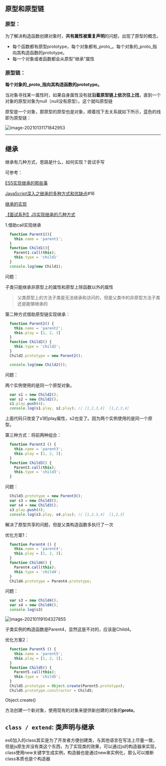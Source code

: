 


## 原型和原型链

### 原型：

为了解决构造函数创建对象时，**共有属性被重复声明**的问题，出现了原型的概念。

- 每个函数都有原型prototype，每个对象都有\_proto\_。每个对象的_proto_指向其构造函数的prototype。
- 每一个对象或者函数都会从原型"继承"属性

### 原型链：

**每个对象的_proto_指向其构造函数的prototype。**

当对象寻找某一属性时，如果自身属性没有就**沿着原型链上依次往上找**，直到一个对象的原型对象为null（null没有原型）。这个就叫原型链



原型是一个对象，那原型的原型也是对象，顺着找下去关系就如下所示，蓝色的线即为原型链：

![image-20210131171842953](https://i.loli.net/2021/01/31/7T8wiup5M9BHsKG.png)



----------------------------



## 继承

继承有几种方式，思路是什么，如何实现？尝试手写

可参考：

[ES5实现继承的那些事](https://juejin.cn/post/6844903872847151112#comment)

[JavaScript深入之继承的多种方式和优缺点](https://github.com/mqyqingfeng/Blog/issues/16#)#16

[继承的实现](https://juejin.cn/post/6844904136161361933#heading-22)

[【面试系列】JS实现继承的几种方式](https://juejin.cn/post/6847902217190506509#heading-2)



1.借助call实现继承

```js
  function Parent1(){
    this.name = 'parent1';
  }
  function Child1(){
    Parent1.call(this);
    this.type = 'child1'
  }
  console.log(new Child1);
```

问题：

子类只能继承非原型上的属性和原型上除函数以外的属性

> 父类原型上的方法子类是无法继承和访问的，但是父类中的非原型方法子类还是能够继承的

第二种方式借助原型链实现继承：

```js
  function Parent2() {
    this.name = 'parent2';
    this.play = [1, 2, 3]
  }
  function Child2() {
    this.type = 'child2';
  }
  Child2.prototype = new Parent2();

  console.log(new Child2());
```


问题：

两个实例使用的是同一个原型对象。

```js
  var s1 = new Child2();
  var s2 = new Child2();
  s1.play.push(4);
  console.log(s1.play, s2.play); // [1,2,3,4]  [1,2,3,4]
```

上面代码只改变了s1的play属性，s2也变了。因为两个实例使用的是同一个原型。

第三种方式：将前两种组合：

```js
  function Parent3 () {
    this.name = 'parent3';
    this.play = [1, 2, 3];
  }
  function Child3() {
    Parent3.call(this);
    this.type = 'child3';
  }
```

问题：


```js
  Child3.prototype = new Parent3();
  var s3 = new Child3();
  var s4 = new Child3();
  s3.play.push(4);
  console.log(s3.play, s4.play); // [1,2,3,4]  [1,2,3]
```

解决了原型共享的问题，但是父类构造函数多执行了一次

优化方案1：

```js
  function Parent4 () {
    this.name = 'parent4';
    this.play = [1, 2, 3];
  }
  function Child4() {
    Parent4.call(this);
    this.type = 'child4';
  }
  Child4.prototype = Parent4.prototype;
```

问题：

```js
  var s3 = new Child4();
  var s4 = new Child4();
  console.log(s3)
```

![image-20210119104327855](https://i.loli.net/2021/01/19/4uzbcvkZTQYKULr.png)

子类实例的构造函数是Parent4，显然这是不对的，应该是Child4。

优化方案2：

```js
  function Parent5 () {
    this.name = 'parent5';
    this.play = [1, 2, 3];
  }
  function Child5() {
    Parent5.call(this);
    this.type = 'child5';
  }
  Child5.prototype = Object.create(Parent5.prototype);
  Child5.prototype.constructor = Child5;

```

Object.create()

方法创建一个新对象，使用现有的对象来提供新创建的对象的**proto**。





## `class / extend`: 类声明与继承

es6加入的class其实是为了开发者方便创建类，与其他语言在写法上尽量一致，但是js原生并没有类这个东西，为了实现类的效果，可以通过js的构造器来实现，class使用new关键字生成实例，构造器也是通过new来实例化，那么可以推断class本质也是个构造器
